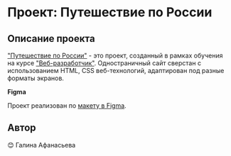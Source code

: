 # Проект: Путешествие по России

## Описание проекта

["Путешествие по России"](https://galinaafanaseva.github.io/russian-travel/index.html) - это проект, созданный в рамках обучения на курсе ["Веб-разработчик"](https://practicum.yandex.ru/web/). Одностраничный сайт сверстан с использованием HTML, CSS веб-технологий, адаптирован под разные форматы экранов.

**Figma**

Проект реализован по [макету в Figma](https://www.figma.com/file/5S2WSbEFL6awjVWJ0NWL8Q/Sprint-3_-Russia-_-desktop-mobile?node-id=28503%3A0).

## Автор

:blush: Галина Афанасьева
